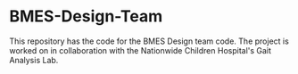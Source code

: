 # BMES-Design-Team
This repository has the code for the BMES Design team code. The project is worked on in collaboration with the Nationwide Children Hospital's Gait Analysis Lab.
